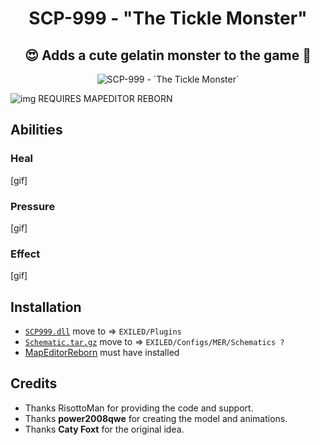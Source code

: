 <h1 align="center"> SCP-999 - "The Tickle Monster"</h1>
<h2 align="center"> 😍 Adds a cute gelatin monster to the game 🥰</h2>
<p align="center">
  <img src="https://github.com/AleRabo/SCP999/blob/main/Photos/Main.png" alt="SCP-999 - `The Tickle Monster`">
</p>

![img](https://img.shields.io/github/downloads/AleRabo/SCP999/total.svg)
REQUIRES MAPEDITOR REBORN

## Abilities
### Heal
[gif]
### Pressure
[gif]
### Effect
[gif]

## Installation
- [``SCP999.dll``](https://github.com/AleRabo/SCP999/releases/latest) move to => ``EXILED/Plugins``
- [``Schematic.tar.gz``](https://github.com/AleRabo/SCP999/releases/latest) move to => ``EXILED/Configs/MER/Schematics ?``
- [MapEditorReborn](https://github.com/Michal78900/MapEditorReborn) must have installed

## Credits
- Thanks RisottoMan for providing the code and support.
- Thanks <b>power2008qwe</b> for creating the model and animations.
- Thanks <b>Caty Foxt</b> for the original idea.
